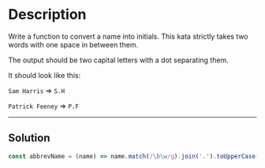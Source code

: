 # Description

Write a function to convert a name into initials. This kata strictly takes two words with one space in between them.

The output should be two capital letters with a dot separating them.

It should look like this:

`Sam Harris` => `S.H`

`Patrick Feeney` => `P.F`

---

## Solution

```js
const abbrevName = (name) => name.match(/\b\w/g).join('.').toUpperCase();
```
